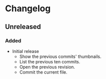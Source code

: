 # Changelog

## Unreleased
### Added
- Initial release
  - Show the previous commits' thumbnails.
  - List the previous ten commits.
  - Open the previous revision.
  - Commit the current file.
